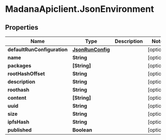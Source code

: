 # MadanaApiclient.JsonEnvironment

## Properties

Name | Type | Description | Notes
------------ | ------------- | ------------- | -------------
**defaultRunConfiguration** | [**JsonRunConfig**](JsonRunConfig.md) |  | [optional] 
**name** | **String** |  | [optional] 
**packages** | **[String]** |  | [optional] 
**rootHashOffset** | **String** |  | [optional] 
**description** | **String** |  | [optional] 
**roothash** | **String** |  | [optional] 
**content** | **[String]** |  | [optional] 
**uuid** | **String** |  | [optional] 
**size** | **String** |  | [optional] 
**ipfsHash** | **String** |  | [optional] 
**published** | **Boolean** |  | [optional] 


